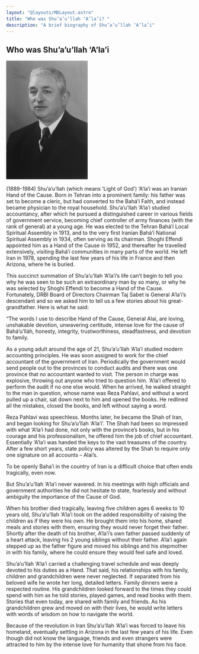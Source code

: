 ```yaml
---
layout: "@layouts/MDLayout.astro"
title: "Who was Shu’a’u’llah ‘A’la’i? "
description: "A brief biography of Shu’a’u’llah ‘A’la’i"
---
```


## Who was Shu’a’u’llah ‘A’la’i

![Shu’a’u’llah ‘A’la’i](./_alai.webp)

(1889-1984) Shu’a’u’llah (which means ‘Light of God’) ‘A’la’i  was an Iranian Hand of the Cause. Born in Tehran into a prominent family: his father was set to become a cleric, but had converted to the Bahá’í Faith, and instead became physician to the royal household. Shu’a’u’llah ‘A’la’i studied accountancy, after which he pursued a distinguished career in various fields of government service, becoming chief controller of army finances (with the rank of general) at a young age. He was elected to the Tehran Bahá’í Local Spiritual Assembly in 1913, and to the very first Iranian Bahá’í National Spiritual Assembly in 1934, often serving as its chairman. Shoghi Effendi appointed him as a Hand of the Cause in 1952, and thereafter he travelled extensively, visiting Bahá’í communities in many parts of the world. He left Iran in 1978, spending the last few years of his life in France and then Arizona, where he is buried.

This succinct summation of Shu’a’u’llah ‘A’la’i’s life can’t begin to tell you why he was seen to be such an extraordinary man by so many, or why he was selected by Shoghi Effendi to become a Hand of the Cause.  Fortunately, DRBI Board of Directors Chairman Taj Sabet is General A’la’i’s descendant and so we asked him to tell us a few stories about his great-grandfather.  Here is what he said:


“The words I use to describe Hand of the Cause, General Alai, are loving, unshakable devotion, unwavering certitude, intense love for the cause of Bahá’u’lláh, honesty, integrity, trustworthiness, steadfastness, and devotion to family.



As a young adult around the age of 21, Shu’a’u’llah ‘A’la’i studied modern accounting principles.  He was soon assigned to work for the chief accountant of the government of Iran. Periodically the government would send people out to the provinces to conduct audits and there was one province that no accountant wanted to visit.  The person in charge was explosive, throwing out anyone who tried to question him.   ‘A’la’i offered to perform the audit if no one else would. When he arrived, he walked straight to the man in question, whose name was Reza Pahlavi, and without a word pulled up a chair, sat down next to him and opened the books. He redlined all the mistakes, closed the books, and left without saying a word.



Reza Pahlavi was speechless. Months later, he became the Shah of Iran, and began looking for Shu’a’u’llah ‘A’la’i’. The Shah had been so impressed with what ‘A’la’i had done, not only with the province’s books, but in his courage and his professionalism, he offered him the job of chief accountant.  Essentially ‘A’la’i was handed the keys to the vast treasures of the country.  After a few short years, state policy was altered by the Shah to require only one signature on all accounts – Alai’s.



To be openly Baha’i in the country of Iran is a difficult choice that often ends tragically, even now.



But Shu’a’u’llah ‘A’la’i never wavered.  In his meetings with high officials and government authorities he did not hesitate to state, fearlessly and without ambiguity the importance of the Cause of God.



When his brother died tragically, leaving five children ages 6 weeks to 10 years old, Shu’a’u’llah ‘A’la’i took on the added responsibility of raising the children as if they were his own.  He brought them into his home, shared meals and stories with them, ensuring they would never forget their father. Shortly after the death of his brother, A’la’i’s own father passed suddenly of a heart attack, leaving his 2 young siblings without their father. A’la’i again stepped up as the father figure and moved his siblings and his stepmother in with his family, where he could ensure they would feel safe and loved.



Shu’a’u’llah ‘A’la’i carried a challenging travel schedule and was deeply devoted to his duties as a Hand. That said, his relationships with his family, children and grandchildren were never neglected.  If separated from his beloved wife he wrote her long, detailed letters.  Family dinners were a respected routine. His grandchildren looked forward to the times they could spend with him as he told stories, played games, and read books with them. Stories that even today, are shared with family and friends. As his grandchildren grew and moved on with their lives, he would write letters with words of wisdom on how to navigate the world.



Because of the revolution in Iran Shu’a’u’llah ‘A’la’i was forced to leave his homeland, eventually settling in Arizona in the last few years of his life.  Even though did not know the language, friends and even strangers were attracted to him by the intense love for humanity that shone from his face.


<style>
  .prose img {
    display: block;
    max-width: 500px;
    max-height: 300px;
    width: auto; /* Ensures the image maintains its aspect ratio */
    height: auto; /* Ensures the image maintains its aspect ratio */
    margin-left: auto;
    margin-right: auto;
    border-radius: 8px;
    border-right: 4px solid #ccc;
    box-shadow: 0 4px 6px rgba(0, 0, 0, 0.1);
  }
</style>